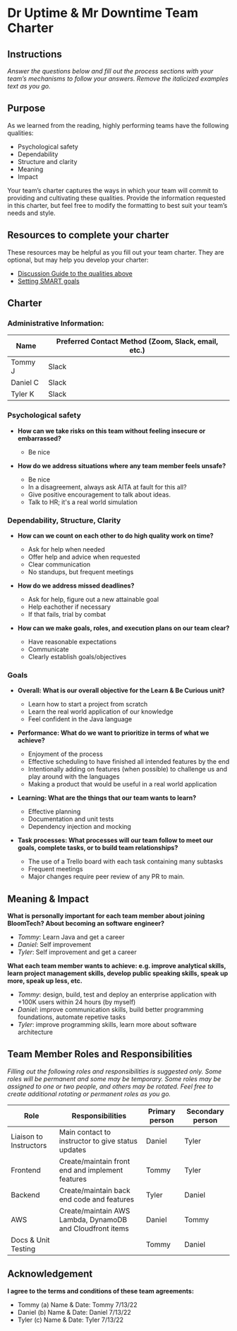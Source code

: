 # Dr Uptime & Mr Downtime Team Charter

## Instructions

*Answer the questions below and fill out the process sections with your team’s
mechanisms to follow your answers. Remove the italicized examples text as you
go.*

## Purpose

As we learned from the reading, highly performing teams have the following
qualities:

* Psychological safety
* Dependability
* Structure and clarity
* Meaning
* Impact

Your team’s charter captures the ways in which your team will commit to
providing and cultivating these qualities. Provide the information requested in
this charter, but feel free to modify the formatting to best suit your team’s
needs and style.

## Resources to complete your charter

These resources may be helpful as you fill out your team charter. They are optional, but may help you develop your charter:

* [Discussion Guide to the qualities above](https://docs.google.com/document/d/1lgiz6mwZeyWEaJxN_NMI-tI5Qijv2BHh27DPLeSLE40)
* [Setting SMART goals](https://www.mindtools.com/pages/article/smart-goals.htm)

## Charter

### Administrative Information:

|Name            |Preferred Contact Method (Zoom, Slack, email, etc.) |
|---	         |---                                                 |
|Tommy J         | Slack                                              |
|Daniel C        | Slack                                              |
|Tyler K         | Slack                                              |

### Psychological safety

* **How can we take risks on this team without feeling insecure or embarrassed?**
  - Be nice

* **How do we address situations where any team member feels unsafe?**
  - Be nice
  - In a disagreement, always ask AITA at fault for this all?
  - Give positive encouragement to talk about ideas.
  - Talk to HR; it's a real world simulation

### Dependability, Structure, Clarity

* **How can we count on each other to do high quality work on time?**
    - Ask for help when needed
    - Offer help and advice when requested
    - Clear communication
    - No standups, but frequent meetings

* **How do we address missed deadlines?**
    - Ask for help, figure out a new attainable goal
    - Help eachother if necessary
    - If that fails, trial by combat

* **How can we make goals, roles, and execution plans on our team clear?**
    - Have reasonable expectations
    - Communicate
    - Clearly establish goals/objectives


### Goals

* **Overall: What is our overall objective for the Learn & Be Curious unit?**
    - Learn how to start a project from scratch
    - Learn the real world application of our knowledge
    - Feel confident in the Java language

* **Performance: What do we want to prioritize in terms of what we achieve?**
    - Enjoyment of the process
    - Effective scheduling to have finished all intended features by the end
    - Intentionally adding on features (when possible) to challenge us and play around with the languages
    - Making a product that would be useful in a real world application


* **Learning: What are the things that our team wants to learn?**
    - Effective planning
    - Documentation and unit tests
    - Dependency injection and mocking


* **Task processes: What processes will our team follow to meet our goals, complete tasks, or to build team relationships?**
    - The use of a Trello board with each task containing many subtasks
    - Frequent meetings
    - Major changes require peer review of any PR to main.


## Meaning & Impact

**What is personally important for each team member about joining BloomTech? About
becoming an software engineer?**

* *Tommy*: Learn Java and get a career
* *Daniel*: Self improvement
* *Tyler*: Self improvement and get a career

**What each team member wants to achieve: e.g. improve analytical skills, learn
project management skills, develop public speaking skills, speak up more, speak
up less, etc.**

* *Tommy*: design, build, test and deploy an enterprise application with +100K users within 24 hours (by myself) 
* *Daniel*: improve communication skills, build better programming foundations, automate repetive tasks
* *Tyler*: improve programming skills, learn more about software architecture

## Team Member Roles and Responsibilities

*Filling out the following roles and responsibilities is suggested only. Some
roles will be permanent and some may be temporary. Some roles may be assigned to
one or two people, and others may be rotated. Feel free to create additional
rotating or permanent roles as you go.*

|**Role**               |**Responsibilities**                                                |**Primary person** |**Secondary person** |
|---                    |---                                                                 |---                |---                  |
|Liaison to Instructors | Main contact to instructor to give status updates                  | Daniel            | Tyler               |
|Frontend               | Create/maintain front end and implement features                   | Tommy             | Tyler               |
|Backend                | Create/maintain back end code and features                         | Tyler             | Daniel              |
|AWS                    | Create/maintain AWS Lambda, DynamoDB and Cloudfront items          | Daniel            | Tommy               |
|Docs & Unit Testing    |                                                                    | Tommy             | Daniel              |

## Acknowledgement

**I agree to the terms and conditions of these team agreements:**

* Tommy (a) Name & Date: Tommy 7/13/22
* Daniel (b) Name & Date: Daniel 7/13/22
* Tyler (c) Name & Date: Tyler 7/13/22
